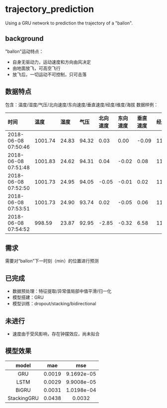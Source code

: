 # trajectory_prediction
Using a GRU network to prediction the trajectory of a "ballon".

## background
"ballon"运动特点：
- 自身无驱动力，运动速度和方向由风决定
- 由地面放飞，可高空飞行
- 放飞后，一切运动不可控制，只可击落

## 数据特点
包含：温度/湿度/气压/北向速度/东向速度/垂直速度/经度/维度/海拔
数据样例：

| 时间 | 温度 | 湿度 | 气压 | 北向速度|东向速度|垂直速度|经度|维度|海拔|
|:----|:----|:----|:----|:----|:----|:----|:----|:----|:----|
|2018-06-08 07:50:46|1001.74|24.83|94.32|0.03|0.00|-0.09|115.900565|28.589946|21.7|
|2018-06-08 07:51:48|1001.83|24.62|94.31|0.04|-0.02|0.08|115.900537|28.589930|29.2|
|2018-06-08 07:52:50|1001.73|24.95|94.05|-0.05|-0.01|	0.02|	115.900551|	28.589948|	30.6|
|2018-06-08 07:53:51|1001.73|24.90|93.74|0.02	|-0.05|	0.06|	115.900565|	28.589891|	29.1|
|2018-06-08 07:54:52|998.59|23.87	|92.95|-2.85|-0.32|	6.58| 115.900469|	28.589722|	79.3|

## 需求
需要对“ballon"下一时刻（min）的位置进行预测

## 已完成
- 数据预处理：特征提取/异常值局部中值平滑/归一化
- 模型搭建：GRU
- 模型训练：dropout/stacking/bidirectional

## 未进行
- 速度由于受风影响，存在钟摆效应，尚未拟合

## 模型效果
| model | mae | mse |
|:----:|:----:|:----:|
|GRU|0.0019|9.1692e-05|
|LSTM|0.0029|9.9008e-05|
|BiGRU|0.0031|1.0198e-04|
|StackingGRU|0.0438|0.0032|
